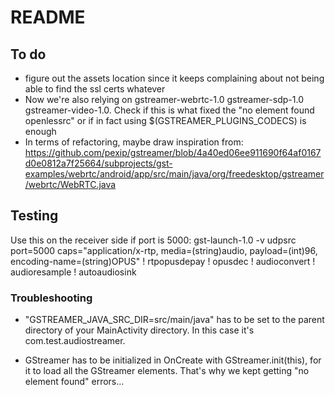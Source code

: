 # README

## To do
* figure out the assets location since it keeps complaining about not being able to find the ssl certs whatever
* Now we're also relying on gstreamer-webrtc-1.0 gstreamer-sdp-1.0 gstreamer-video-1.0. Check if this is what
fixed the "no element found openlessrc" or if in fact using $(GSTREAMER_PLUGINS_CODECS) is enough
* In terms of refactoring, maybe draw inspiration from: https://github.com/pexip/gstreamer/blob/4a40ed06ee911690f64af0167d0e0812a7f25664/subprojects/gst-examples/webrtc/android/app/src/main/java/org/freedesktop/gstreamer/webrtc/WebRTC.java

## Testing
Use this on the receiver side if port is 5000:
gst-launch-1.0 -v udpsrc port=5000 caps="application/x-rtp, media=(string)audio, payload=(int)96, encoding-name=(string)OPUS" ! rtpopusdepay ! opusdec ! audioconvert ! audioresample ! autoaudiosink

### Troubleshooting
* "GSTREAMER_JAVA_SRC_DIR=src/main/java" has to be set to the parent directory of your MainActivity directory.
In this case it's com.test.audiostreamer.

* GStreamer has to be initialized in OnCreate with GStreamer.init(this), for it to load all the GStreamer
elements. That's why we kept getting "no element found" errors...